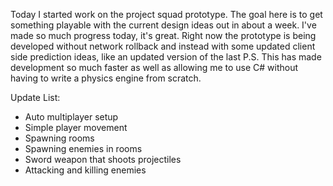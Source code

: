 Today I started work on the project squad prototype. The goal here is to get something playable with the current design ideas out in about a week. I've made so much progress today, it's great. Right now the prototype is being developed without network rollback and instead with some updated client side prediction ideas, like an updated version of the last P.S. This has made development so much faster as well as allowing me to use C# without having to write a physics engine from scratch.

Update List:
- Auto multiplayer setup
- Simple player movement
- Spawning rooms
- Spawning enemies in rooms
- Sword weapon that shoots projectiles
- Attacking and killing enemies